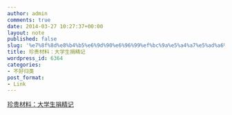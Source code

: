 ```yaml
---
author: admin
comments: true
date: 2014-03-27 10:27:37+00:00
layout: note
published: false
slug: '%e7%8f%8d%e8%b4%b5%e6%9d%90%e6%96%99%ef%bc%9a%e5%a4%a7%e5%ad%a6%e7%94%9f%e6%8d%90%e7%b2%be%e8%ae%b0'
title: 珍贵材料：大学生捐精记
wordpress_id: 6364
categories:
- 不好归类
post_format:
- Link
---
```


[珍贵材料：大学生捐精记](http://www.guokr.com/post/574804/)
